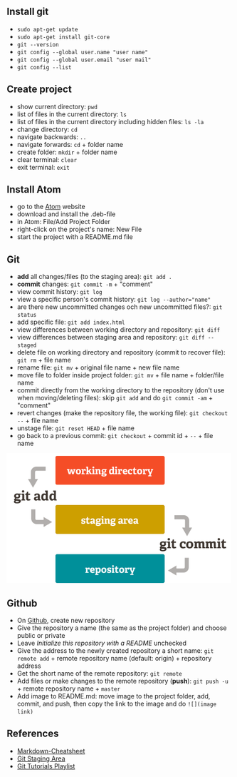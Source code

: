## Install git
- `sudo apt-get update`
- `sudo apt-get install git-core`
- `git --version`
- `git config --global user.name "user name"`
- `git config --global user.email "user mail"`
- `git config --list`

## Create project
- show current directory: `pwd`
- list of files in the current directory: `ls`
- list of files in the current directory including hidden files: `ls -la`
- change directory: `cd`
- navigate backwards: `..`
- navigate forwards: `cd` + folder name
- create folder: `mkdir` + folder name
- clear terminal: `clear`
- exit terminal: `exit`

## Install Atom
- go to the [Atom] website
- download and install the .deb-file
- in Atom: File/Add Project Folder
- right-click on the project's name: New File
- start the project with a README.md file

## Git
- **add** all changes/files (to the staging area): `git add .`
- **commit** changes: `git commit -m` + "comment"
- view commit history: `git log`
- view a specific person's commit history: `git log --author="name"`
- are there new uncommitted changes och new uncommitted files?: `git status`
- add specific file: `git add index.html`
- view differences between working directory and repository: `git diff`
- view differences between staging area and repository: `git diff --staged`
- delete file on working directory and repository (commit to recover file): `git rm` + file name
- rename file: `git mv` + original file name + new file name
- move file to folder inside project folder: `git mv` + file name + folder/file name
- commit directly from the working directory to the repository (don't use when moving/deleting files): skip `git add` and do `git commit -am` + "comment"
- revert changes (make the repository file, the working file): `git checkout --` + file name
- unstage file: `git reset HEAD` + file name
- go back to a previous commit: `git checkout` + commit id + `--` + file name

![](https://github.com/s-estay/linux-commands/blob/master/git-workflow.png)

## Github
- On [Github], create new repository
- Give the repository a name (the same as the project folder) and choose public or private
- Leave *Initialize this repository with a README* unchecked
- Give the address to the newly created repository a short name: `git remote add` + remote repository name (default: origin) + repository address
- Get the short name of the remote repository: `git remote`
- Add files or make changes to the remote repository (**push**): `git push -u` + remote repository name + `master`
- Add image to README.md: move image to the project folder, add, commit, and push, then copy the link to the image and do `![](image link)`

## References
- [Markdown-Cheatsheet]
- [Git Staging Area]
- [Git Tutorials Playlist]

[Markdown-Cheatsheet]: https://github.com/adam-p/markdown-here/wiki/Markdown-Cheatsheet
[Atom]: https://atom.io/
[Git staging area]: https://dev.to/sublimegeek/git-staging-area-explained-like-im-five-1anh
[Git tutorials playlist]: https://www.youtube.com/playlist?list=PL6gx4Cwl9DGAKWClAD_iKpNC0bGHxGhcx
[Github]: https://github.com/
